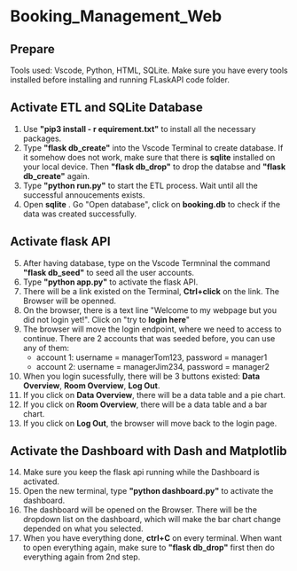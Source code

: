 # Booking_Management_Web

## Prepare
Tools used: Vscode, Python, HTML, SQLite. Make sure you have every tools installed before installing and running FLaskAPI code folder.

## Activate ETL and SQLite Database
1. Use __"pip3 install - r equirement.txt"__ to install all the necessary packages.
2. Type __"flask db_create"__ into the Vscode Terminal to create database. If it somehow does not work, make sure that there is __sqlite__ installed on your local device. Then __"flask db_drop"__ to drop the databse and __"flask db_create"__ again.
3. Type __"python run.py"__ to start the ETL process. Wait until all the successful annoucements exists.
4. Open __sqlite__ . Go "Open database", click on __booking.db__ to check if the data was created successfully.

## Activate flask API
5. After having database, type on the Vscode Termninal the command __"flask db_seed"__ to seed all the user accounts.
6. Type __"python app.py"__ to activate the flask API.
7. There will be a link existed on the Terminal, __Ctrl+click__ on the link. The Browser will be openned.
8. On the browser, there is a text line "Welcome to my webpage but you did not login yet!". Click on "try to __login here__"
9. The browser will move the login endpoint, where we need to access to continue. There are 2 accounts that was seeded before, you can use any of them:
    - account 1: username = managerTom123, password = manager1
    - account 2: username = managerJim234, password = manager2
10. When you login sucessfully, there will be 3 buttons existed: __Data Overview__, __Room Overview__, __Log Out__.
11. If you click on __Data Overview__, there will be a data table and a pie chart.
12. If you click on __Room Overview__, there will be a data table and a bar chart.
13. If you click on __Log Out__, the browser will move back to the login page.

## Activate the Dashboard with Dash and Matplotlib
14. Make sure you keep the flask api running while the Dashboard is activated.
15. Open the new terminal, type __"python dashboard.py"__ to activate the dashboard.
16. The dashboard will be opened on the Browser. There will be the dropdown list on the dashboard, which will make the bar chart change depended on what you selected.
17. When you have everything done, __ctrl+C__ on every terminal. When want to open everything again, make sure to __"flask db_drop"__ first then do everything again from 2nd step.
